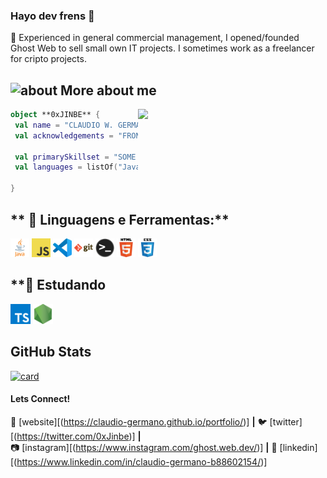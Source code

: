 ### Hayo dev frens 👋

🔭 Experienced in general commercial management, I opened/founded Ghost Web to sell small own IT projects. I sometimes work as a freelancer for cripto projects.


## <img width="45" alt="about" src="https://raw.github.com/elizarov/elizarov/master/about.png"> More about me

<img align="right" width="300" src="https://i2.wp.com/allhtaccess.info/wp-content/uploads/2018/03/programming.gif?fit=1281%2C716&ssl=1" />

```kotlin
object **0xJINBE** {
 val name = "CLAUDIO W. GERMANO .JR."
 val acknowledgements = "FRONT END"
 
 val primarySkillset = "SOME SKILLS"
 val languages = listOf("Java :(", "Python", "JavaScript :)", "React") 

}
```

## ** 🚀 Linguagens e Ferramentas:**  

<code><img height="30" src="https://raw.githubusercontent.com/github/explore/80688e429a7d4ef2fca1e82350fe8e3517d3494d/topics/java/java.png"></code>
<code><img height="30" src="https://raw.githubusercontent.com/github/explore/80688e429a7d4ef2fca1e82350fe8e3517d3494d/topics/javascript/javascript.png"></code>
<code><img height="30" src="https://raw.githubusercontent.com/github/explore/80688e429a7d4ef2fca1e82350fe8e3517d3494d/topics/visual-studio-code/visual-studio-code.png"></code>
<code><img height="30" src="https://raw.githubusercontent.com/github/explore/80688e429a7d4ef2fca1e82350fe8e3517d3494d/topics/git/git.png"></code>
<code><img height="30" src="https://raw.githubusercontent.com/github/explore/80688e429a7d4ef2fca1e82350fe8e3517d3494d/topics/terminal/terminal.png"></code>
<code><img height="30" src="https://raw.githubusercontent.com/github/explore/80688e429a7d4ef2fca1e82350fe8e3517d3494d/topics/html/html.png"></code>
<code><img height="30" src="https://raw.githubusercontent.com/github/explore/80688e429a7d4ef2fca1e82350fe8e3517d3494d/topics/css/css.png"></code>

## **👀 Estudando

<code><img height="32" src="https://raw.githubusercontent.com/github/explore/80688e429a7d4ef2fca1e82350fe8e3517d3494d/topics/typescript/typescript.png" alt="Typescript"/></code>
<code><img height="32" src="https://raw.githubusercontent.com/github/explore/80688e429a7d4ef2fca1e82350fe8e3517d3494d/topics/nodejs/nodejs.png" alt="Nodejs"/></code>


## **GitHub Stats**

[![card](https://github-readme-stats.vercel.app/api?username=claudio-germano&theme=dark)](https://github.com/anuraghazra/github-readme-stats)

#### Lets Connect!

🏡 [website][(https://claudio-germano.github.io/portfolio/)] **|** 
🐦 [twitter][(https://twitter.com/0xJinbe)] **|**  
📷 [instagram][(https://www.instagram.com/ghost.web.dev/)] **|** 
👔 [linkedin][(https://www.linkedin.com/in/claudio-germano-b88602154/)]
